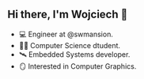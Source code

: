 ## Hi there, I'm Wojciech 👋

- 💻 Engineer at @swmansion.
- 🧑‍🎓 Computer Science dtudent.
- 🛰️ Embedded Systems developer.
- 🪞 Interested in Computer Graphics.

<!--
**wojciechloboda/wojciechloboda** is a ✨ _special_ ✨ repository because its `README.md` (this file) appears on your GitHub profile.

Here are some ideas to get you started:

- 🔭 I’m currently working on ...
- 🌱 I’m currently learning ...
- 👯 I’m looking to collaborate on ...
- 🤔 I’m looking for help with ...
- 💬 Ask me about ...
- 📫 How to reach me: ...
- 😄 Pronouns: ...
- ⚡ Fun fact: ...
-->

